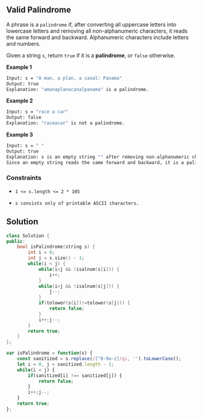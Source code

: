 
##   Valid Palindrome

A phrase is a ```palindrome``` if, after converting all uppercase letters into lowercase letters and removing all non-alphanumeric characters, it reads the same forward and backward. Alphanumeric characters include letters and numbers.

Given a string ```s```, return ```true``` if it is a **palindrome**, or ```false``` otherwise.


 




**Example 1**
```bash
Input: s = "A man, a plan, a canal: Panama"
Output: true
Explanation: "amanaplanacanalpanama" is a palindrome.
```
**Example 2**
```bash
Input: s = "race a car"
Output: false
Explanation: "raceacar" is not a palindrome.
```

**Example 3**
```bash
Input: s = " "
Output: true
Explanation: s is an empty string "" after removing non-alphanumeric characters.
Since an empty string reads the same forward and backward, it is a palindrome.
```
    
### Constraints

- ```1 <= s.length <= 2 * 105```

- ```s consists only of printable ASCII characters.```

## Solution

```cpp
class Solution {
public:
    bool isPalindrome(string s) {
        int i = 0;
        int j = s.size() - 1;
        while(i < j) {
            while(i<j && !isalnum(s[i])) {
                i++;
            }
            while(i<j && !isalnum(s[j])) {
                j--;
            }
            if(tolower(s[i])!=tolower(s[j])) {
                return false;
            }
            i++;j--;
        }
        return true;
    }
};
```

```javascript
var isPalindrome = function(s) {
    const sanitized = s.replace(/[^0-9a-z]/gi, '').toLowerCase();
    let i = 0, j = sanitized.length - 1;
    while(i < j) {
        if(sanitized[i] !== sanitized[j]) {
            return false;
        }
        i++;j--;
    }
    return true;
};
```
